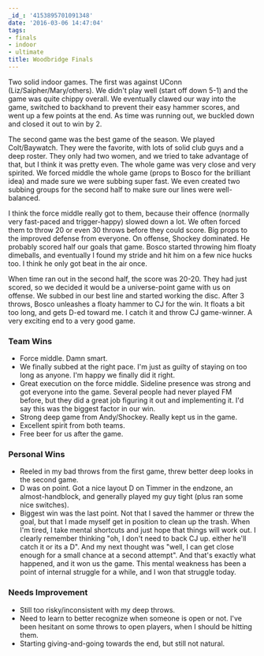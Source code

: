 ```yaml
---
_id_: '4153895701091348'
date: '2016-03-06 14:47:04'
tags:
- finals
- indoor
- ultimate
title: Woodbridge Finals
---
```


Two solid indoor games. The first was against UConn (Liz/Saipher/Mary/others). We didn't play well (start off down 5-1) and the game was
quite chippy overall. We eventually clawed our way into the game, switched to backhand to prevent their easy hammer scores, and went up a
few points at the end. As time was running out, we buckled down and closed it out to win by 2.

The second game was the best game of the season. We played Colt/Baywatch. They were the favorite, with lots of solid club guys and
a deep roster. They only had two women, and we tried to take advantage of that, but I think it was pretty even. The whole game was very
close and very spirited. We forced middle the whole game (props to Bosco for the brilliant idea) and made sure we were subbing super fast.
We even created two subbing groups for the second half to make sure our lines were well-balanced.

I think the force middle really got to them, because their offence (normally very fast-paced and trigger-happy) slowed down a lot. We often
forced them to throw 20 or even 30 throws before they could score. Big props to the improved defense from everyone. On offense, Shockey
dominated. He probably scored half our goals that game. Bosco started throwing him floaty dimeballs, and eventually I found my stride and hit
him on a few nice hucks too. I think he only got beat in the air once.

When time ran out in the second half, the score was 20-20. They had just scored, so we decided it would be a universe-point game with us on
offense. We subbed in our best line and started working the disc. After 3 throws, Bosco unleashes a floaty hammer to CJ for the win. It
floats a bit too long, and gets D-ed toward me. I catch it and throw CJ game-winner. A very exciting end to a very good game.

### Team Wins

- Force middle. Damn smart.
- We finally subbed at the right pace. I'm just as guilty of staying on too long as anyone. I'm happy we finally did it right.
- Great execution on the force middle. Sideline presence was strong and got everyone into the game. Several people had never played FM
  before, but they did a great job figuring it out and implementing it. I'd say this was the biggest factor in our win.
- Strong deep game from Andy/Shockey. Really kept us in the game.
- Excellent spirit from both teams.
- Free beer for us after the game.

### Personal Wins

- Reeled in my bad throws from the first game, threw better deep looks in the second game.
- D was on point. Got a nice layout D on Timmer in the endzone, an almost-handblock, and generally played my guy tight (plus ran some nice switches).
- Biggest win was the last point. Not that I saved the hammer or threw the goal, but that I made myself get in position to clean up the
  trash. When I'm tired, I take mental shortcuts and just hope that things will work out. I clearly remember thinking "oh, I don't need to
  back CJ up. either he'll catch it or its a D". And my next thought was "well, I can get close enough for a small chance at a second
  attempt". And that's exactly what happened, and it won us the game. This mental weakness has been a point of internal struggle for a
  while, and I won that struggle today.

### Needs Improvement

- Still too risky/inconsistent with my deep throws.
- Need to learn to better recognize when someone is open or not. I've been hesitant on some throws to open players, when I should be hitting
  them.
- Starting giving-and-going towards the end, but still not natural.
